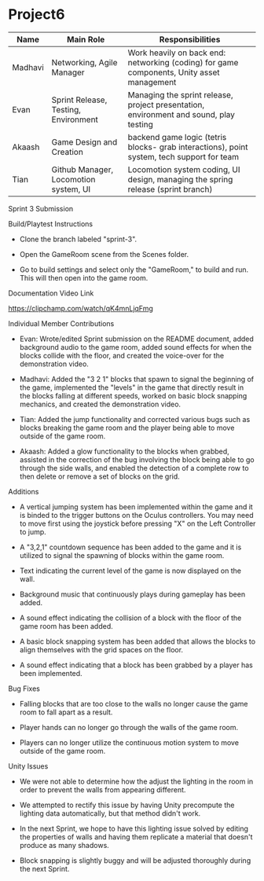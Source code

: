# Project6

Name | Main Role | Responsibilities 
--- | --- | ---
Madhavi | Networking, Agile Manager | Work heavily on back end: networking (coding) for game components, Unity asset management
Evan | Sprint Release, Testing, Environment | Managing the sprint release, project presentation, environment and sound, play testing
Akaash | Game Design and Creation | backend game logic (tetris blocks- grab interactions), point system, tech support for team
Tian | Github Manager, Locomotion system, UI | Locomotion system coding, UI design, managing the spring release (sprint branch)

Sprint 3 Submission 

Build/Playtest Instructions

- Clone the branch labeled "sprint-3".

- Open the GameRoom scene from the Scenes folder.

- Go to build settings and select only the "GameRoom," to build and run. This will then open into the game room. 

Documentation Video Link

https://clipchamp.com/watch/qK4mnLjqFmg

Individual Member Contributions

- Evan: Wrote/edited Sprint submission on the README document, added background audio to the game room, added sound effects for when the blocks collide with the floor, and created the voice-over for the demonstration video.

- Madhavi: Added the "3 2 1" blocks that spawn to signal the beginning of the game, implemented the "levels" in the game that directly result in the blocks falling at different speeds, worked on basic block snapping mechanics, and created the demonstration video.

- Tian: Added the jump functionality and corrected various bugs such as blocks breaking the game room and the player being able to move outside of the game room.

- Akaash: Added a glow functionality to the blocks when grabbed, assisted in the correction of the bug involving the block being able to go through the side walls, and enabled the detection of a complete row to then delete or remove a set of blocks on the grid.

Additions

- A vertical jumping system has been implemented within the game and it is binded to the trigger buttons on the Oculus controllers. You may need to move first using the joystick before pressing "X" on the Left Controller to jump. 

- A "3,2,1" countdown sequence has been added to the game and it is utilized to signal the spawning of blocks within the game room.

- Text indicating the current level of the game is now displayed on the wall.

- Background music that continuously plays during gameplay has been added.

- A sound effect indicating the collision of a block with the floor of the game room has been added.

- A basic block snapping system has been added that allows the blocks to align themselves with the grid spaces on the floor.

- A sound effect indicating that a block has been grabbed by a player has been implemented.

Bug Fixes

- Falling blocks that are too close to the walls no longer cause the game room to fall apart as a result.

- Player hands can no longer go through the walls of the game room.

- Players can no longer utilize the continuous motion system to move outside of the game room.

Unity Issues

- We were not able to determine how the adjust the lighting in the room in order to prevent the walls from appearing different.

- We attempted to rectify this issue by having Unity precompute the lighting data automatically, but that method didn't work.

- In the next Sprint, we hope to have this lighting issue solved by editing the properties of walls and having them replicate a material that doesn't produce as many shadows.

- Block snapping is slightly buggy and will be adjusted thoroughly during the next Sprint.
